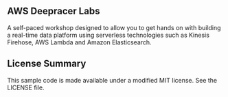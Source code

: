 ## AWS Deepracer Labs

A self-paced workshop designed to allow you to get hands on with building a real-time data platform using serverless technologies such as Kinesis Firehose, AWS Lambda and Amazon Elasticsearch.

## License Summary

This sample code is made available under a modified MIT license. See the LICENSE file.
